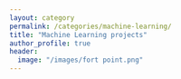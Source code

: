 ```yaml
---
layout: category
permalink: /categories/machine-learning/
title: "Machine Learning projects"
author_profile: true
header:
  image: "/images/fort point.png"
---
```


